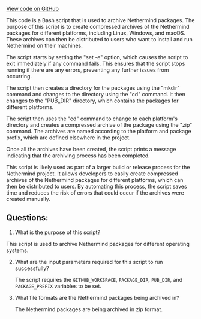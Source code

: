 [View code on GitHub](https://github.com/NethermindEth/nethermind/scripts/deployment/archive-packages.sh)

This code is a Bash script that is used to archive Nethermind packages. The purpose of this script is to create compressed archives of the Nethermind packages for different platforms, including Linux, Windows, and macOS. These archives can then be distributed to users who want to install and run Nethermind on their machines.

The script starts by setting the "set -e" option, which causes the script to exit immediately if any command fails. This ensures that the script stops running if there are any errors, preventing any further issues from occurring.

The script then creates a directory for the packages using the "mkdir" command and changes to the directory using the "cd" command. It then changes to the "PUB_DIR" directory, which contains the packages for different platforms.

The script then uses the "cd" command to change to each platform's directory and creates a compressed archive of the package using the "zip" command. The archives are named according to the platform and package prefix, which are defined elsewhere in the project.

Once all the archives have been created, the script prints a message indicating that the archiving process has been completed.

This script is likely used as part of a larger build or release process for the Nethermind project. It allows developers to easily create compressed archives of the Nethermind packages for different platforms, which can then be distributed to users. By automating this process, the script saves time and reduces the risk of errors that could occur if the archives were created manually.
## Questions: 
 1. What is the purpose of this script?
   
   This script is used to archive Nethermind packages for different operating systems.

2. What are the input parameters required for this script to run successfully?
   
   The script requires the `GITHUB_WORKSPACE`, `PACKAGE_DIR`, `PUB_DIR`, and `PACKAGE_PREFIX` variables to be set.

3. What file formats are the Nethermind packages being archived in?
   
   The Nethermind packages are being archived in zip format.